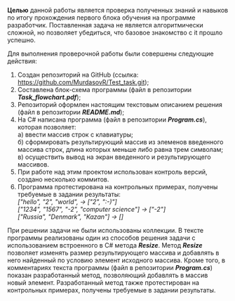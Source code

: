 **Целью** данной работы является проверка полученных знаний и навыков по итогу прохождения первого блока обучения на программе разработчик.
Поставленная задача не является алгоритмически сложной, но позволяет убедиться, что базовое знакомство с it прошло успешно.

Для выполнения проверочной работы были совершены следующие действия:
1. Создан репозиторий на GitHub (ссылка: https://github.com/MurdasovR/Test_task.git);
2. Составлена блок-схема программы (файл в репозитории *__Task_flowchart.pdf__*);
3. Репозиторий оформлен настоящим текстовым описанием решения (файл в репозитории *__README.md__*);
4. На C# написана программа (файл в репозитории *__Program.cs__*), которая позволяет:\
  а) ввести массив строк с клавиатуры;\
  б) сформировать результирующий массив из элеменов введенного массива строк, длина которых меньше либо равна трем символам;\
  в) осуществить вывод на экран введенного и результирующего массивов.
5. При работе над этим проектом использован контроль версий, создано несколько коммитов.
6. Программа протестирована на контрольных примерах, получены требуемые в задании результаты:\
*["hello", "2", "world", -> ["2", ":-)"]\
["1234", "1567", "-2", "computer science"] -> ["-2"]\
["Russia", "Denmark", "Kazan"] -> []*

При решении задачи не были использованы коллекции. 
В тексте программы реализованы один из способов решения задачи с использованием встроенного в C# метода *__Resize__*.
Метод *__Resize__* позволяет изменять размер результирующего массива и добавлять в него найденный по условию элемент исходного массива.
Кроме того, в комментариях текста программы (файл в репозитории *__Program.cs__*) показан разработанный метод, позволяющий добавлять в массив новый элемент.
Разработанный метод также протестирован на контрольных примерах, получены требуемые в задании результаты.
